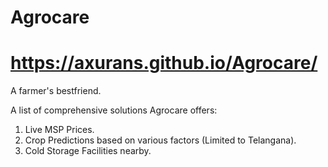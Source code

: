 # Agrocare 
# https://axurans.github.io/Agrocare/

A farmer's bestfriend. 

A list of comprehensive solutions Agrocare offers:

1. Live MSP Prices.
2. Crop Predictions based on various factors (Limited to Telangana).
3. Cold Storage Facilities nearby.
